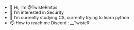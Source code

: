- 👋 Hi, I’m @TwisteRmtps
- 👀 I’m interested in Security 
- 🌱 I’m currently studying CS, currently trying to learn python 
- 📫 How to reach me 
Discord : __TwisteR  

<!---
TwisteRmtps/TwisteRmtps is a ✨ special ✨ repository because its `README.md` (this file) appears on your GitHub profile.
You can click the Preview link to take a look at your changes.
--->
